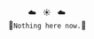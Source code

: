 &nbsp;&nbsp;&nbsp;&nbsp;&nbsp;&nbsp;&nbsp;&nbsp;&nbsp;☁️&nbsp;&nbsp;&nbsp;☀️&nbsp;&nbsp;&nbsp;☁️<br>
🌴`Nothing here now.`🌴<br>
